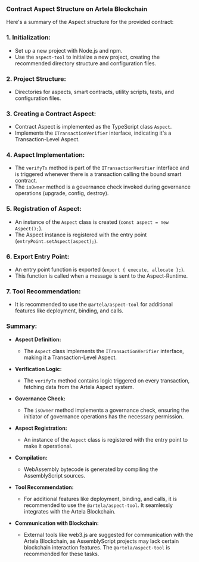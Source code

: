 ### Contract Aspect Structure on Artela Blockchain

Here's a summary of the Aspect structure for the provided contract:

### 1. Initialization:
- Set up a new project with Node.js and npm.
- Use the `aspect-tool` to initialize a new project, creating the recommended directory structure and configuration files.

### 2. Project Structure:
- Directories for aspects, smart contracts, utility scripts, tests, and configuration files.

### 3. Creating a Contract Aspect:
- Contract Aspect is implemented as the TypeScript class `Aspect`.
- Implements the `ITransactionVerifier` interface, indicating it's a Transaction-Level Aspect.

### 4. Aspect Implementation:
- The `verifyTx` method is part of the `ITransactionVerifier` interface and is triggered whenever there is a transaction calling the bound smart contract.
- The `isOwner` method is a governance check invoked during governance operations (upgrade, config, destroy).

### 5. Registration of Aspect:
- An instance of the `Aspect` class is created (`const aspect = new Aspect();`).
- The Aspect instance is registered with the entry point (`entryPoint.setAspect(aspect);`).

### 6. Export Entry Point:
- An entry point function is exported (`export { execute, allocate };`).
- This function is called when a message is sent to the Aspect-Runtime.

### 7. Tool Recommendation:
- It is recommended to use the `@artela/aspect-tool` for additional features like deployment, binding, and calls.

### Summary:

- **Aspect Definition:**
  - The `Aspect` class implements the `ITransactionVerifier` interface, making it a Transaction-Level Aspect.

- **Verification Logic:**
  - The `verifyTx` method contains logic triggered on every transaction, fetching data from the Artela Aspect system.

- **Governance Check:**
  - The `isOwner` method implements a governance check, ensuring the initiator of governance operations has the necessary permission.

- **Aspect Registration:**
  - An instance of the `Aspect` class is registered with the entry point to make it operational.

- **Compilation:**
  - WebAssembly bytecode is generated by compiling the AssemblyScript sources.

- **Tool Recommendation:**
  - For additional features like deployment, binding, and calls, it is recommended to use the `@artela/aspect-tool`. It seamlessly integrates with the Artela Blockchain.

- **Communication with Blockchain:**
  - External tools like web3.js are suggested for communication with the Artela Blockchain, as AssemblyScript projects may lack certain blockchain interaction features. The `@artela/aspect-tool` is recommended for these tasks.